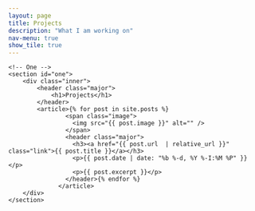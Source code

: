 ```yaml
---
layout: page
title: Projects
description: "What I am working on"
nav-menu: true
show_tile: true
---
```

<!-- Main -->
<div id="main" class="alt">

    <!-- One -->
    <section id="one">
        <div class="inner">
            <header class="major">
                <h1>Projects</h1>
            </header>
            <article>{% for post in site.posts %}
                    <span class="image">
                      <img src="{{ post.image }}" alt="" />
                    </span>
                    <header class="major">
                      <h3><a href="{{ post.url  | relative_url }}" class="link">{{ post.title }}</a></h3>
                      <p>{{ post.date | date: "%b %-d, %Y %-I:%M %P" }}</p>
                      <p>{{ post.excerpt }}</p>
                    </header>{% endfor %}
                  </article>
        </div>
    </section>
</div>
